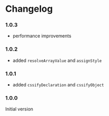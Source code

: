 # Changelog

### 1.0.3
* performance improvements

### 1.0.2
* added `resolveArrayValue` and `assignStyle`

### 1.0.1
* added `cssifyDeclaration` and `cssifyObject`

### 1.0.0
Initial version
